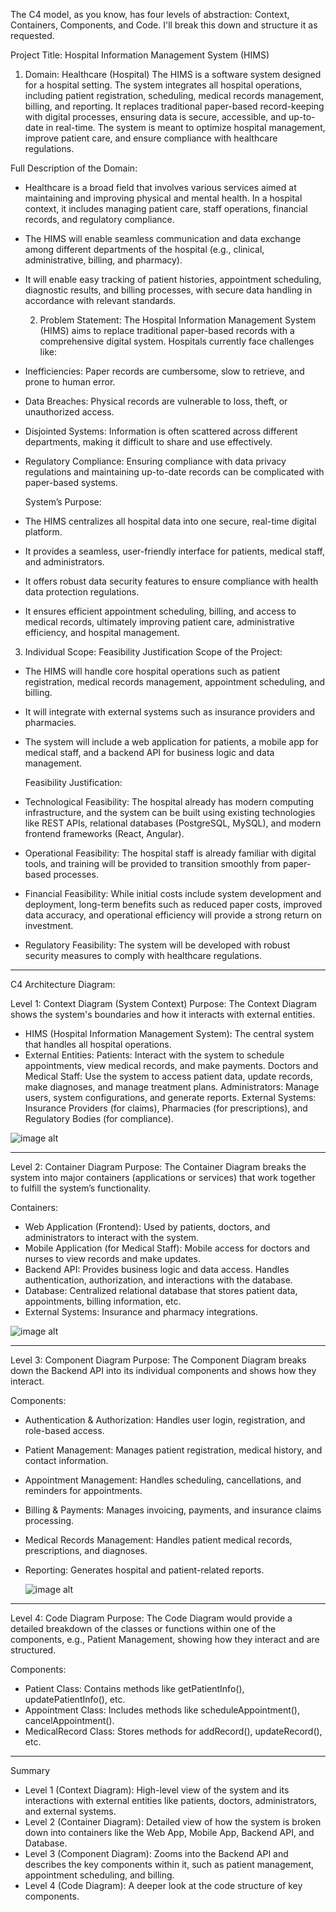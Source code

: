 The C4 model, as you know, has four levels of abstraction: Context, Containers, Components, and Code. I'll break this down and structure it as requested.

Project Title: Hospital Information Management System (HIMS)

1. Domain: Healthcare (Hospital)
The HIMS is a software system designed for a hospital setting. The system integrates all hospital operations, including patient registration, scheduling,
medical records management, billing, and reporting. It replaces traditional paper-based record-keeping with digital processes, ensuring data is secure, accessible,
and up-to-date in real-time. The system is meant to optimize hospital management, improve patient care, and ensure compliance with healthcare regulations.

Full Description of the Domain:
- Healthcare is a broad field that involves various services aimed at maintaining and improving physical and mental health. In a hospital context,
  it includes managing patient care, staff operations, financial records, and regulatory compliance.
- The HIMS will enable seamless communication and data exchange among different departments of the hospital (e.g., clinical, administrative, billing, and pharmacy).
- It will enable easy tracking of patient histories, appointment scheduling, diagnostic results, and billing processes, with secure data handling in accordance with relevant standards.

  2. Problem Statement:
The Hospital Information Management System (HIMS) aims to replace traditional paper-based records with a comprehensive digital system. Hospitals currently face challenges like:

- Inefficiencies: Paper records are cumbersome, slow to retrieve, and prone to human error.
- Data Breaches: Physical records are vulnerable to loss, theft, or unauthorized access.
- Disjointed Systems: Information is often scattered across different departments, making it difficult to share and use effectively.
- Regulatory Compliance: Ensuring compliance with data privacy regulations and maintaining up-to-date records can be complicated with paper-based systems.

  System’s Purpose:
- The HIMS centralizes all hospital data into one secure, real-time digital platform.
- It provides a seamless, user-friendly interface for patients, medical staff, and administrators.
- It offers robust data security features to ensure compliance with health data protection regulations.
- It ensures efficient appointment scheduling, billing, and access to medical records, ultimately improving patient care, administrative efficiency, and hospital management.

3. Individual Scope: Feasibility Justification
Scope of the Project:
- The HIMS will handle core hospital operations such as patient registration, medical records management, appointment scheduling, and billing.
- It will integrate with external systems such as insurance providers and pharmacies.
- The system will include a web application for patients, a mobile app for medical staff, and a backend API for business logic and data management.

  Feasibility Justification:
- Technological Feasibility: The hospital already has modern computing infrastructure, and the system can be built using existing technologies like REST APIs,
  relational databases (PostgreSQL, MySQL), and modern frontend frameworks (React, Angular).
- Operational Feasibility: The hospital staff is already familiar with digital tools, and training will be provided to transition smoothly from paper-based processes.
- Financial Feasibility: While initial costs include system development and deployment, long-term benefits such as reduced paper costs,
  improved data accuracy, and operational efficiency will provide a strong return on investment.
- Regulatory Feasibility: The system will be developed with robust security measures to comply with healthcare regulations.

 _______________________________________________________

C4 Architecture Diagram:

Level 1: Context Diagram (System Context)
Purpose: The Context Diagram shows the system's boundaries and how it interacts with external entities.

- HIMS (Hospital Information Management System): The central system that handles all hospital operations.
- External Entities:
    Patients: Interact with the system to schedule appointments, view medical records, and make payments.
    Doctors and Medical Staff: Use the system to access patient data, update records, make diagnoses, and manage treatment plans.
    Administrators: Manage users, system configurations, and generate reports.
    External Systems: Insurance Providers (for claims), Pharmacies (for prescriptions), and Regulatory Bodies (for compliance).

![image alt](https://github.com/NkosiMbele2/Hospital-Information-Management-System/blob/fe22dfaa6a690f522e38570e2a764373c1732c18/Level%201%20Context%20Diagram%20(System%20Context).jpg)

 _______________________________________________________
Level 2: Container Diagram
Purpose: The Container Diagram breaks the system into major containers (applications or services) that work together to fulfill the system’s functionality.

Containers:
- Web Application (Frontend): Used by patients, doctors, and administrators to interact with the system.
- Mobile Application (for Medical Staff): Mobile access for doctors and nurses to view records and make updates.
- Backend API: Provides business logic and data access. Handles authentication, authorization, and interactions with the database.
- Database: Centralized relational database that stores patient data, appointments, billing information, etc.
- External Systems: Insurance and pharmacy integrations.

 ![image alt](https://github.com/NkosiMbele2/Hospital-Information-Management-System/blob/801fd403f6bbc727712dc14fc56a007fd823f3ce/Level%202%20Container%20Diagram.jpg)
 _______________________________________________________
Level 3: Component Diagram
Purpose: The Component Diagram breaks down the Backend API into its individual components and shows how they interact.

Components:
- Authentication & Authorization: Handles user login, registration, and role-based access.
- Patient Management: Manages patient registration, medical history, and contact information.
- Appointment Management: Handles scheduling, cancellations, and reminders for appointments.
- Billing & Payments: Manages invoicing, payments, and insurance claims processing.
- Medical Records Management: Handles patient medical records, prescriptions, and diagnoses.
- Reporting: Generates hospital and patient-related reports.

  ![image alt](https://github.com/NkosiMbele2/Hospital-Information-Management-System/blob/61d4faa2e85f703052c0c968819fc31e64289bf6/Level%203%20%20Component%20Diagram.jpg)

_______________________________________________________
 Level 4: Code Diagram
Purpose: The Code Diagram would provide a detailed breakdown of the classes or functions within one of the components, e.g., Patient Management, showing how they interact and are structured.

Components:

- Patient Class: Contains methods like getPatientInfo(), updatePatientInfo(), etc.
- Appointment Class: Includes methods like scheduleAppointment(), cancelAppointment().
- MedicalRecord Class: Stores methods for addRecord(), updateRecord(), etc.
 _______________________________________________________
 Summary
- Level 1 (Context Diagram): High-level view of the system and its interactions with external entities like patients, doctors, administrators, and external systems.
- Level 2 (Container Diagram): Detailed view of how the system is broken down into containers like the Web App, Mobile App, Backend API, and Database.
- Level 3 (Component Diagram): Zooms into the Backend API and describes the key components within it, such as patient management, appointment scheduling, and billing.
- Level 4 (Code Diagram): A deeper look at the code structure of key components.
